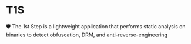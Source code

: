 # T1S
🛡️ The 1st Step is a lightweight application that performs static analysis on binaries to detect obfuscation, DRM, and anti-reverse-engineering
